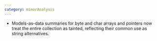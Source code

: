 ```yaml
---
category: minorAnalysis
---
```

* Models-as-data summaries for byte and char arrays and pointers now treat the entire collection as tainted, reflecting their common use as string alternatives.
